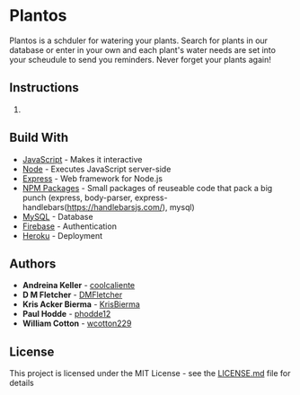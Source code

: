 # Plantos
Plantos is a schduler for watering your plants. Search for plants in our database or enter in your own and each plant's water needs are set into your scheudule to send you reminders. Never forget your plants again!

## Instructions

1. 

## Build With

* [JavaScript](https://developer.mozilla.org/en-US/docs/Web/JavaScript) - Makes it interactive
* [Node](http://jquery.com/) - Executes JavaScript server-side
* [Express](https://expressjs.com/) - Web framework for Node.js
* [NPM Packages](https://www.npmjs.com/) - Small packages of reuseable code that pack a big punch (express, body-parser, express-handlebars(https://handlebarsjs.com/), mysql)
* [MySQL](https://www.mysql.com/) - Database
* [Firebase](https://firebase.google.com/) - Authentication
* [Heroku](https://www.heroku.com/home) - Deployment

## Authors

* **Andreina Keller** - [coolcaliente](https://github.com/coolcaliente)
* **D M Fletcher** - [DMFletcher](https://github.com/DMFletcher)
* **Kris Acker Bierma** - [KrisBierma](https://github.com/KrisBierma)
* **Paul Hodde** - [phodde12](https://github.com/phodde12)
* **William Cotton** - [wcotton229](https://github.com/wcotton229)

## License

This project is licensed under the MIT License - see the [LICENSE.md](LICENSE.md) file for details